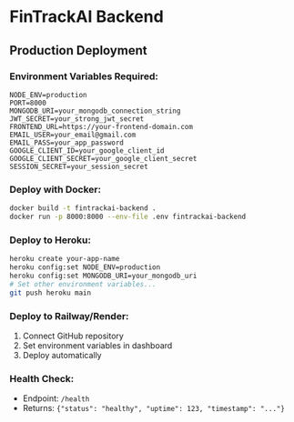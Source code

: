 # FinTrackAI Backend

## Production Deployment

### Environment Variables Required:
```
NODE_ENV=production
PORT=8000
MONGODB_URI=your_mongodb_connection_string
JWT_SECRET=your_strong_jwt_secret
FRONTEND_URL=https://your-frontend-domain.com
EMAIL_USER=your_email@gmail.com
EMAIL_PASS=your_app_password
GOOGLE_CLIENT_ID=your_google_client_id
GOOGLE_CLIENT_SECRET=your_google_client_secret
SESSION_SECRET=your_session_secret
```

### Deploy with Docker:
```bash
docker build -t fintrackai-backend .
docker run -p 8000:8000 --env-file .env fintrackai-backend
```

### Deploy to Heroku:
```bash
heroku create your-app-name
heroku config:set NODE_ENV=production
heroku config:set MONGODB_URI=your_mongodb_uri
# Set other environment variables...
git push heroku main
```

### Deploy to Railway/Render:
1. Connect GitHub repository
2. Set environment variables in dashboard
3. Deploy automatically

### Health Check:
- Endpoint: `/health`
- Returns: `{"status": "healthy", "uptime": 123, "timestamp": "..."}`